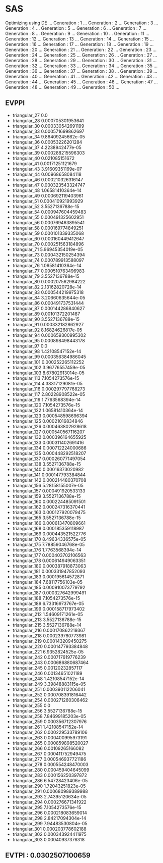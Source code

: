 # SAS
Optimizing using DE ...
Generation : 1 ...
Generation : 2 ...
Generation : 3 ...
Generation : 4 ...
Generation : 5 ...
Generation : 6 ...
Generation : 7 ...
Generation : 8 ...
Generation : 9 ...
Generation : 10 ...
Generation : 11 ...
Generation : 12 ...
Generation : 13 ...
Generation : 14 ...
Generation : 15 ...
Generation : 16 ...
Generation : 17 ...
Generation : 18 ...
Generation : 19 ...
Generation : 20 ...
Generation : 21 ...
Generation : 22 ...
Generation : 23 ...
Generation : 24 ...
Generation : 25 ...
Generation : 26 ...
Generation : 27 ...
Generation : 28 ...
Generation : 29 ...
Generation : 30 ...
Generation : 31 ...
Generation : 32 ...
Generation : 33 ...
Generation : 34 ...
Generation : 35 ...
Generation : 36 ...
Generation : 37 ...
Generation : 38 ...
Generation : 39 ...
Generation : 40 ...
Generation : 41 ...
Generation : 42 ...
Generation : 43 ...
Generation : 44 ...
Generation : 45 ...
Generation : 46 ...
Generation : 47 ...
Generation : 48 ...
Generation : 49 ...
Generation : 50 ...
## EVPPI
* triangular_27 0.0
* triangular_28 0.000705301953641
* triangular_30 0.000330542691199
* triangular_33 0.000571699862697
* triangular_34 9.86409245662e-05
* triangular_36 0.00053226201284
* triangular_37 4.2238942477e-05
* triangular_39 0.000288215596303
* triangular_40 0.021085151672
* triangular_41 0.00171251121679
* triangular_43 3.91609351169e-07
* triangular_44 0.00968658084118
* triangular_46 0.000210326316147
* triangular_47 0.000323543324747
* triangular_48 1.06581410364e-14
* triangular_49 0.000692119403961
* triangular_51 0.000410921993929
* triangular_52 3.5527136788e-15
* triangular_54 0.000947604459483
* triangular_55 0.000491325602951
* triangular_56 0.000769463895541
* triangular_58 0.000169774849251
* triangular_59 0.000101339335068
* triangular_60 0.000160449412647
* triangular_70 0.000251563184896
* triangular_71 5.96945354019e-05
* triangular_73 0.000432150254394
* triangular_74 0.000789913588097
* triangular_76 1.06581410364e-14
* triangular_77 0.000510763496983
* triangular_79 3.5527136788e-15
* triangular_80 0.000207562984222
* triangular_82 2.13162820728e-14
* triangular_83 0.000544219975318
* triangular_84 3.20660635644e-05
* triangular_86 0.000491737531444
* triangular_87 0.000144286840627
* triangular_89 0.00101372201487
* triangular_90 3.5527136788e-15
* triangular_91 0.000332182862927
* triangular_92 8.16824626817e-05
* triangular_94 0.000659300995302
* triangular_95 0.000898498443178
* triangular_97 0.0
* triangular_98 1.42108547152e-14
* triangular_99 0.000356384986045
* triangular_101 0.000252265112252
* triangular_102 3.96776557459e-05
* triangular_103 8.67802913014e-05
* triangular_113 7.1054273576e-15
* triangular_114 4.38317129081e-05
* triangular_116 0.000297797768273
* triangular_117 2.80228908522e-05
* triangular_119 1.7763568394e-14
* triangular_120 7.1054273576e-15
* triangular_122 1.06581410364e-14
* triangular_123 0.000548598696394
* triangular_125 0.00021016834846
* triangular_126 0.000463802928618
* triangular_127 0.000540567116207
* triangular_132 0.000396164655925
* triangular_133 0.000311402691416
* triangular_134 0.000712224000686
* triangular_135 0.000448292518207
* triangular_137 0.000260771497054
* triangular_138 3.5527136788e-15
* triangular_140 0.00016373020982
* triangular_141 0.000147793384844
* triangular_142 0.000214480370708
* triangular_156 5.28158155007e-05
* triangular_157 0.000491920533133
* triangular_159 3.5527136788e-15
* triangular_160 0.000224485091501
* triangular_162 0.000247316370441
* triangular_163 0.000127920079475
* triangular_165 3.5527136788e-15
* triangular_166 0.000613470809661
* triangular_168 0.000185359118987
* triangular_169 0.000443521522776
* triangular_170 8.49634336575e-05
* triangular_175 7.78859046768e-05
* triangular_176 1.7763568394e-14
* triangular_177 0.000403702106563
* triangular_178 0.000614949063351
* triangular_180 0.000387918873063
* triangular_181 0.000331947852093
* triangular_183 0.000195614572871
* triangular_184 7.68117756103e-05
* triangular_185 0.000910073779792
* triangular_187 0.000327642999491
* triangular_188 7.1054273576e-15
* triangular_189 6.73316973767e-05
* triangular_199 0.000158717973402
* triangular_212 1.54609171261e-05
* triangular_213 3.5527136788e-15
* triangular_215 3.5527136788e-14
* triangular_216 0.000170862219367
* triangular_218 0.000239780773981
* triangular_219 0.000143209450275
* triangular_220 0.000147793384848
* triangular_221 6.9352824525e-05
* triangular_242 0.000717619776239
* triangular_243 0.000686880687464
* triangular_245 0.00120232857117
* triangular_246 0.00134651021189
* triangular_248 1.42108547152e-14
* triangular_249 3.39848883115e-05
* triangular_251 0.000390112206041
* triangular_252 0.000708391816442
* triangular_254 0.000271260306462
* triangular_255 0.0
* triangular_256 3.5527136788e-15
* triangular_258 7.84699185203e-05
* triangular_259 0.000356712307976
* triangular_261 1.42108547152e-14
* triangular_262 0.000229533789106
* triangular_263 0.000400995973191
* triangular_265 0.000859898520027
* triangular_266 0.00109265166082
* triangular_267 0.000411752949475
* triangular_277 0.000546937721186
* triangular_278 0.000554248470003
* triangular_280 0.000459404645099
* triangular_283 0.000156250397872
* triangular_286 6.54728423406e-05
* triangular_290 1.72043251823e-05
* triangular_291 0.000680989389988
* triangular_293 2.74395120634e-05
* triangular_294 0.000276671341922
* triangular_295 7.1054273576e-15
* triangular_296 0.000218083659014
* triangular_298 2.84217094304e-14
* triangular_299 7.94483530804e-05
* triangular_301 0.000203778602188
* triangular_302 0.000343924411975
* triangular_303 0.00040937376318
## EVTPI :  0.0302507100659